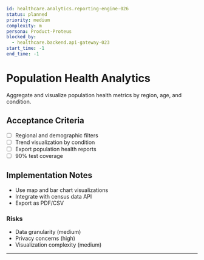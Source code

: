 ```yaml
id: healthcare.analytics.reporting-engine-026
status: planned
priority: medium
complexity: m
persona: Product-Proteus
blocked_by:
  - healthcare.backend.api-gateway-023
start_time: -1
end_time: -1
```

# Population Health Analytics

Aggregate and visualize population health metrics by region, age, and condition.

## Acceptance Criteria

- [ ] Regional and demographic filters
- [ ] Trend visualization by condition
- [ ] Export population health reports
- [ ] 90% test coverage

## Implementation Notes

- Use map and bar chart visualizations
- Integrate with census data API
- Export as PDF/CSV

### Risks

- Data granularity (medium)
- Privacy concerns (high)
- Visualization complexity (medium)

---
